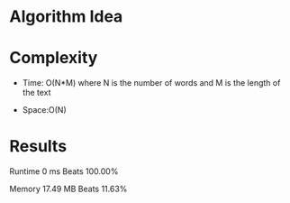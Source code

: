 # Algorithm Idea


# Complexity

- Time: O(N*M) where N is the number of words and M is the length of the text

- Space:O(N)

# Results

Runtime
0
ms
Beats
100.00%

Memory
17.49
MB
Beats
11.63%
